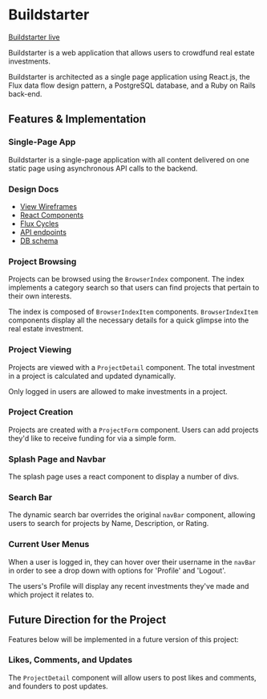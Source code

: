 # Buildstarter

[Buildstarter live][heroku]

[heroku]: https://salty-lake-96978.herokuapp.com/

Buildstarter is a web application that allows users to crowdfund real estate investments.  

Buildstarter is architected as a single page application using React.js, the Flux data flow design pattern, a PostgreSQL database, and a Ruby on Rails back-end.

## Features & Implementation

### Single-Page App

Buildstarter is a single-page application with all content delivered on one static page using asynchronous API calls to the backend.

### Design Docs
* [View Wireframes][views]
* [React Components][components]
* [Flux Cycles][flux-cycles]
* [API endpoints][api-endpoints]
* [DB schema][schema]

[views]: docs/views.md
[components]: docs/components.md
[flux-cycles]: docs/flux-cycles.md
[api-endpoints]: docs/api-endpoints.md
[schema]: docs/schema.md

### Project Browsing

Projects can be browsed using the `BrowserIndex` component. The index implements a category search so that users can find projects that pertain to their own interests.

The index is composed of `BrowserIndexItem` components. `BrowserIndexItem` components display all the necessary details for a quick glimpse into the real estate investment.

### Project Viewing

Projects are viewed with a `ProjectDetail` component. The total investment in a project is calculated and updated dynamically.

Only logged in users are allowed to make investments in a project.

### Project Creation

Projects are created with a `ProjectForm` component. Users can add projects they'd like to receive funding for via a simple form.

### Splash Page and Navbar

The splash page uses a react component to display a number of divs.

### Search Bar

The dynamic search bar overrides the original `navBar` component, allowing users to search for projects by Name, Description, or Rating.

### Current User Menus

When a user is logged in, they can hover over their username in the `navBar` in order to see a drop down with options for 'Profile' and 'Logout'.

The users's Profile will display any recent investments they've made and which project it relates to.


## Future Direction for the Project

Features below will be implemented in a future version of this project:


### Likes, Comments, and Updates

The `ProjectDetail` component will allow users to post likes and comments, and founders to post updates.
